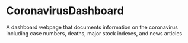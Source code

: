 # CoronavirusDashboard
A dashboard webpage that documents information on the coronavirus including case numbers, deaths, major stock indexes, and news articles

